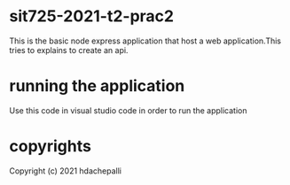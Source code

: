 # sit725-2021-t2-prac2
This is the basic node express application that host a web application.This tries to explains to create an api.

# running the application

Use this code in visual studio code in order to run the application

# copyrights

Copyright (c) 2021 hdachepalli